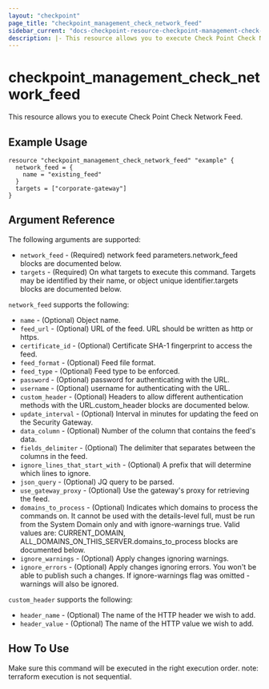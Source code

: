 ```yaml
---
layout: "checkpoint"
page_title: "checkpoint_management_check_network_feed"
sidebar_current: "docs-checkpoint-resource-checkpoint-management-check-network-feed"
description: |- This resource allows you to execute Check Point Check Network Feed.
---
```


# checkpoint_management_check_network_feed

This resource allows you to execute Check Point Check Network Feed.

## Example Usage

```hcl
resource "checkpoint_management_check_network_feed" "example" {
  network_feed = {
    name = "existing_feed"
  }
  targets = ["corporate-gateway"]
}
```

## Argument Reference

The following arguments are supported:

* `network_feed` - (Required) network feed parameters.network_feed blocks are documented below.
* `targets` - (Required) On what targets to execute this command. Targets may be identified by their name, or object
  unique identifier.targets blocks are documented below.

`network_feed` supports the following:

* `name` - (Optional) Object name.
* `feed_url` - (Optional) URL of the feed. URL should be written as http or https.
* `certificate_id` - (Optional) Certificate SHA-1 fingerprint to access the feed.
* `feed_format` - (Optional) Feed file format.
* `feed_type` - (Optional) Feed type to be enforced.
* `password` - (Optional) password for authenticating with the URL.
* `username` - (Optional) username for authenticating with the URL.
* `custom_header` - (Optional) Headers to allow different authentication methods with the URL.custom_header blocks are
  documented below.
* `update_interval` - (Optional) Interval in minutes for updating the feed on the Security Gateway.
* `data_column` - (Optional) Number of the column that contains the feed's data.
* `fields_delimiter` - (Optional) The delimiter that separates between the columns in the feed.
* `ignore_lines_that_start_with` - (Optional) A prefix that will determine which lines to ignore.
* `json_query` - (Optional) JQ query to be parsed.
* `use_gateway_proxy` - (Optional) Use the gateway's proxy for retrieving the feed.
* `domains_to_process` - (Optional) Indicates which domains to process the commands on. It cannot be used with the
  details-level full, must be run from the System Domain only and with ignore-warnings true. Valid values are:
  CURRENT_DOMAIN, ALL_DOMAINS_ON_THIS_SERVER.domains_to_process blocks are documented below.
* `ignore_warnings` - (Optional) Apply changes ignoring warnings.
* `ignore_errors` - (Optional) Apply changes ignoring errors. You won't be able to publish such a changes. If
  ignore-warnings flag was omitted - warnings will also be ignored.

`custom_header` supports the following:

* `header_name` - (Optional) The name of the HTTP header we wish to add.
* `header_value` - (Optional) The name of the HTTP value we wish to add.

## How To Use

Make sure this command will be executed in the right execution order. note: terraform execution is not sequential.  


